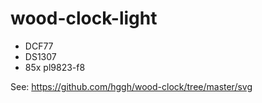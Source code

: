# wood-clock-light

 * DCF77
 * DS1307
 * 85x pl9823-f8



See: https://github.com/hggh/wood-clock/tree/master/svg
